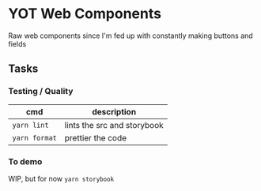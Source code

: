 # YOT Web Components
Raw web components since I'm fed up with constantly making buttons and fields

## Tasks
### Testing / Quality
|cmd          |description                |
|-------------|---------------------------|
|`yarn lint`  |lints the src and storybook|
|`yarn format`|prettier the code          |

### To demo
WIP, but for now `yarn storybook`
